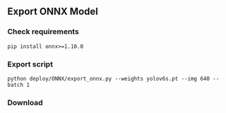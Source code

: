 ## Export ONNX Model

### Check requirements
```shell
pip install onnx>=1.10.0
```

### Export script
```shell
python deploy/ONNX/export_onnx.py --weights yolov6s.pt --img 640 --batch 1

```

### Download
